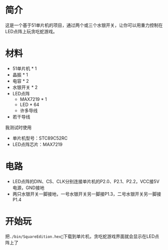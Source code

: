 # 简介
这是一个基于51单片机的项目，通过两个或三个水银开关，让你可以用重力控制在LED点阵上玩贪吃蛇游戏。
# 材料
* 51单片机	\* 1
* 晶振		\* 1
* 电容	\* 2
* 水银开关	\* 2
* LED点阵
	* MAX7219   \* 1
	* LED   \* 64  
	* 许多导线
* 若干导线  

我测试时使用
+ 单片机型号：STC89C52RC
+ LED点阵芯片：MAX7219


# 电路
+ LED点阵的DIN、CS、CLK分别连接单片机的P2.0、P2.1、P2.2，VCC接5V电源，GND接地
+ 两只水银开关一脚接地，一号水银开关另一脚接P1.3，二号水银开关另一脚接P1.4

# 开始玩
把`./bin/SquareEdition.hex`下载到单片机，贪吃蛇游戏界面就会显示在LED点阵上了